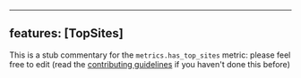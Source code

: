 
---
features: [TopSites]
---

This is a stub commentary for the `metrics.has_top_sites` metric: please feel free to edit (read the
[contributing guidelines](https://github.com/mozilla/glean-annotations/blob/main/CONTRIBUTING.md)
if you haven't done this before)
